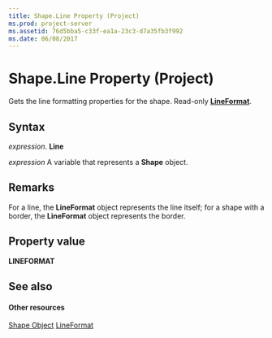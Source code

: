 ```yaml
---
title: Shape.Line Property (Project)
ms.prod: project-server
ms.assetid: 76d5bba5-c33f-ea1a-23c3-d7a35fb3f992
ms.date: 06/08/2017
---
```



# Shape.Line Property (Project)
Gets the line formatting properties for the shape. Read-only  **[LineFormat](http://msdn.microsoft.com/en-us/library/office/ff194214%28v=office.15%29)**.

## Syntax

 _expression_. **Line**

 _expression_ A variable that represents a **Shape** object.


## Remarks

For a line, the  **LineFormat** object represents the line itself; for a shape with a border, the **LineFormat** object represents the border.


## Property value

 **LINEFORMAT**


## See also


#### Other resources


[Shape Object](Project.shape.md)
[LineFormat](http://msdn.microsoft.com/en-us/library/office/ff194214%28v=office.15%29)
